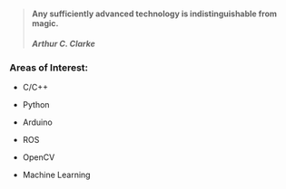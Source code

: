 > #### Any sufficiently advanced technology is indistinguishable from magic.
> ##### Arthur C. Clarke 
 
 
 
### Areas of Interest:

- C/C++

- Python

- Arduino

- ROS

- OpenCV

- Machine Learning

